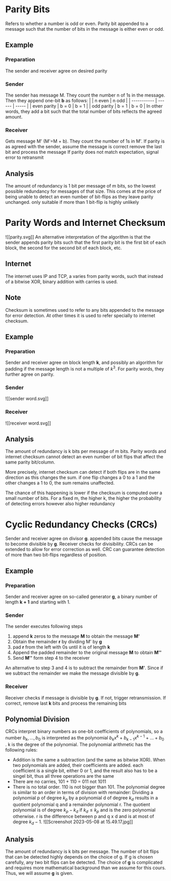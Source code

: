 # Parity Bits
Refers to whether a number is odd or even. 
Parity bit appended to a message such that the number of bits in the message is either even or odd. 

## Example
### Preparation
The sender and receiver agree on desired parity
### Sender
The sender has message M. They count the number n of 1s in the message. Then they append one-bit **b** as follows: 
|             | n even | n odd |
| ----------- | ------ | ----- |
| even parity | b = 0  | b = 1 |
| odd parity  | b = 1  | b = 0      |
In other words, they add a bit such that the total number of bits reflects the agreed amount. 
### Receiver
Gets message M' (M'=M + b). They count the number of 1s in M'. 
	If parity is as agreed with the sender, assume the message is correct
		remove the last bit and process the message
	If parity does not match expectation, signal error to retransmit

## Analysis
The amount of redundancy is 1 bit per message of m bits, so the lowest possible redundancy for messages of that size. This comes at the price of being unable to detect an even number of bit-flips as they leave parity unchanged. 
	only suitable if more than 1 bit-flip is highly unlikely

# Parity Words and Internet Checksum
![[parity.svg]]
An alternative interpretation of the algorithm is that the sender appends parity bits such that the first parity bit is the first bit of each block, the second for the second bit of each block, etc. 
## Internet
The internet uses IP and TCP,  a varies from parity words, such that instead of a bitwise XOR, binary addition with carries is used. 

## Note
Checksum is sometimes used to refer to any bits appended to the message for error detection. At other times it is used to refer specially to internet checksum. 

## Example
### Preparation 
Sender and receiver agree on block length **k**, and possibly an algorithm for padding if the message length is not a multiple of $k^{3}$. For parity words, they further agree on parity. 
### Sender
![[sender word.svg]]
### Receiver
![[receiver word.svg]]
## Analysis
The amount of redundancy is k bits per message of m bits. Parity words and internet checksum cannot detect an even number of bit flips that affect the same parity bit/column. 

More precisely, internet checksum can detect if both flips are in the same direction as this changes the sum. if one flip changes a 0 to a 1 and the other changes a 1 to 0, the sum remains unaffected. 

The chance of this happening is lower if the checksum is computed over a small number of bits. 
	For a fixed m, the higher k, the higher the probability of detecting errors
		however also higher redundancy

# Cyclic Redundancy Checks (CRCs)
Sender and receiver agree on divisor **g**. appended bits cause the message to become divisible by **g**. Receiver checks for divisibility. 
CRCs can be extended to allow for error correction as well. 
CRC can guarantee detection of more than two bit-flips regardless of position. 

## Example
### Preparation
Sender and receiver agree on so-called generator **g**, a binary number of length **k + 1** and starting with 1. 
### Sender
The sender executes following steps
1. append **k** zeros to the message **M** to obtain the message **M'**
2. Obtain the remainder **r** by dividing M' by **g**
3. pad **r** from the left with 0s until it is of length **k**
4. Append the padded remainder to the original message **M** to obtain **M''**
5. Send **M''** form step 4 to the receiver

An alternative to step 3 and 4 is to subtract the remainder from **M'**. Since if we subtract the remainder we make the message divisible by **g**. 
### Receiver
Receiver checks if message is divisible by **g**. If not, trigger retransmission. 
	If correct, remove last **k** bits and process the remaining bits

## Polynomial Division
CRCs interpret binary numbers as one-bit coefficients of polynomials, so a number $b_{k},...,b_{0}$ is interpreted as the polynomial $b_{k}x^{k}+b_{k-1}x^{k-1}+...+b_{0}$ . k is the degree of the polynomial. The polynomial arithmetic has the following rules: 
- Addition is the same a subtraction (and the same as bitwise XOR). When two polynomials are added, their coefficients are added. each coefficient is a single bit, either 0 or 1, and the result also has to be a singel bit, thus all three operations are the same
- There are no carries, 101 + 110 = 011 not 1011
- There is no total order. 110 is not bigger than 101. The polynomial degree is similar to an order in terms of division with remainder:
	Dividing a polynomial p of degree $k_{p}$ by a polynomial d of degree $k_{d}$ results in a quotient polynomial q and a remainder polynomial r. The quotient polynomial is of degree $k_{p}-k_{d}$ if $k_{d}≤k_{p}$ and is the zero polynomial otherwise. r is the difference between p and q x d and is at most of degree $k_{d}-1$.
				![[Screenshot 2023-05-08 at 15.49.17.jpg]]
## Analysis
The amount of redundancy is k bits per message. The number of bit flips that can be detected highly depends on the choice of g. If g is chosen carefully, any two bit flips can be detected. The choice of **g** is complicated and requires more mathematical background than we assume for this cours. Thus, we will assume **g** is given. 